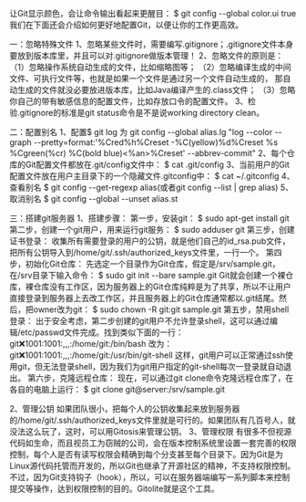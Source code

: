 让Git显示颜色，会让命令输出看起来更醒目：
$ git config --global color.ui true
我们在下面还会介绍如何更好地配置Git，以便让你的工作更高效。

一：忽略特殊文件
1、忽略某些文件时，需要编写.gitignore；.gitignore文件本身要放到版本库里，并且可以对.gitignore做版本管理！
2、忽略文件的原则是：
   （1）忽略操作系统自动生成的文件，比如缩略图等；
   （2）忽略编译生成的中间文件、可执行文件等，也就是如果一个文件是通过另一个文件自动生成的，
   	那自动生成的文件就没必要放进版本库，比如Java编译产生的.class文件；
   （3）忽略你自己的带有敏感信息的配置文件，比如存放口令的配置文件。
3、检验.gitignore的标准是git status命令是不是说working directory clean。

二：配置别名
1、配置$ git log 为 git config --global alias.lg "log --color --graph --pretty=format:'%Cred%h%Creset -%C(yellow)%d%Creset %s %Cgreen(%cr) %C(bold blue)<%an>%Creset' --abbrev-commit"
2、每个仓库的Git配置文件都放在.git/config文件中：
$ cat .git/config 
3、当前用户的Git配置文件放在用户主目录下的一个隐藏文件.gitconfig中：
$ cat ~/.gitconfig
4、查看别名
$ git config --get-regexp alias(或者git config --list | grep alias)
5、取消别名 
$ git config --global --unset alias.st

三：搭建git服务器
1、搭建步骤：
第一步，安装git：
$ sudo apt-get install git
第二步，创建一个git用户，用来运行git服务：
$ sudo adduser git
第三步，创建证书登录：
收集所有需要登录的用户的公钥，就是他们自己的id_rsa.pub文件，把所有公钥导入到/home/git/.ssh/authorized_keys文件里，一行一个。
第四步，初始化Git仓库：
先选定一个目录作为Git仓库，假定是/srv/sample.git，在/srv目录下输入命令：
$ sudo git init --bare sample.git
Git就会创建一个裸仓库，裸仓库没有工作区，因为服务器上的Git仓库纯粹是为了共享，所以不让用户直接登录到服务器上去改工作区，并且服务器上的Git仓库通常都以.git结尾。然后，把owner改为git：
$ sudo chown -R git:git sample.git
第五步，禁用shell登录：
出于安全考虑，第二步创建的git用户不允许登录shell，这可以通过编辑/etc/passwd文件完成。找到类似下面的一行：
git:x:1001:1001:,,,:/home/git:/bin/bash
改为：
git:x:1001:1001:,,,:/home/git:/usr/bin/git-shell
这样，git用户可以正常通过ssh使用git，但无法登录shell，因为我们为git用户指定的git-shell每次一登录就自动退出。
第六步，克隆远程仓库：
现在，可以通过git clone命令克隆远程仓库了，在各自的电脑上运行：
$ git clone git@server:/srv/sample.git

2、管理公钥
如果团队很小，把每个人的公钥收集起来放到服务器的/home/git/.ssh/authorized_keys文件里就是可行的。如果团队有几百号人，就没法这么玩了，这时，可以用Gitosis来管理公钥。
3、管理权限
有很多不但视源代码如生命，而且视员工为窃贼的公司，会在版本控制系统里设置一套完善的权限控制，每个人是否有读写权限会精确到每个分支甚至每个目录下。因为Git是为Linux源代码托管而开发的，所以Git也继承了开源社区的精神，不支持权限控制。不过，因为Git支持钩子（hook），所以，可以在服务器端编写一系列脚本来控制提交等操作，达到权限控制的目的。Gitolite就是这个工具。
